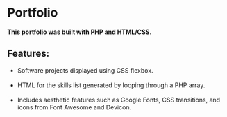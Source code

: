 <h1>Portfolio</h1>

<b>This portfolio was built with PHP and HTML/CSS.</b>

<h2>Features:</h2>

<ul>
<li> Software projects displayed using CSS flexbox.</li><br/>

<li> HTML for the skills list generated by looping through a PHP array.</li><br/>

<li> Includes aesthetic features such as Google Fonts, CSS transitions, and icons from Font Awesome and Devicon.</li><br/>
</ul>
